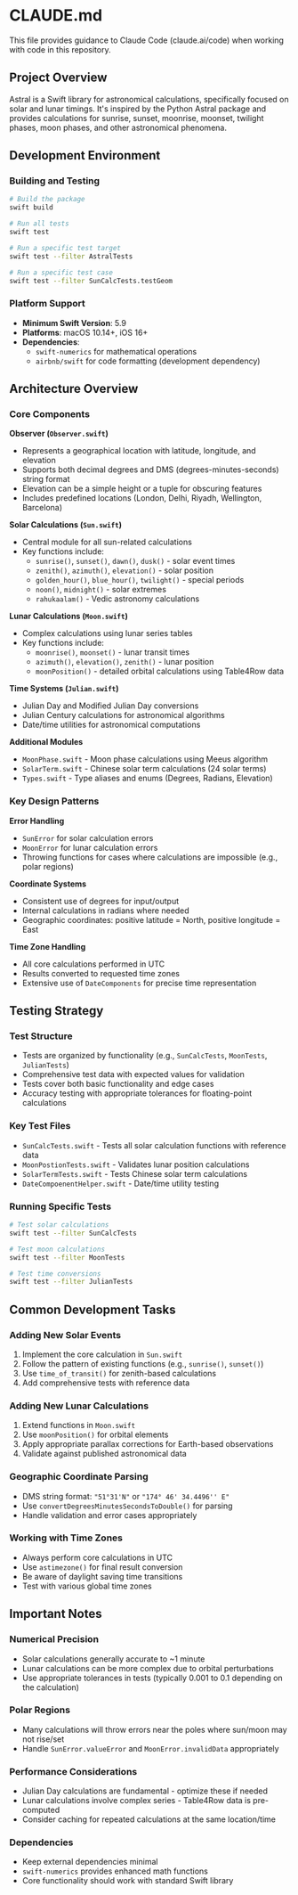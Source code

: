 # CLAUDE.md

This file provides guidance to Claude Code (claude.ai/code) when working with code in this repository.

## Project Overview

Astral is a Swift library for astronomical calculations, specifically focused on solar and lunar timings. It's inspired by the Python Astral package and provides calculations for sunrise, sunset, moonrise, moonset, twilight phases, moon phases, and other astronomical phenomena.

## Development Environment

### Building and Testing

```bash
# Build the package
swift build

# Run all tests
swift test

# Run a specific test target
swift test --filter AstralTests

# Run a specific test case
swift test --filter SunCalcTests.testGeom
```

### Platform Support

- **Minimum Swift Version**: 5.9
- **Platforms**: macOS 10.14+, iOS 16+
- **Dependencies**: 
  - `swift-numerics` for mathematical operations
  - `airbnb/swift` for code formatting (development dependency)

## Architecture Overview

### Core Components

**Observer (`Observer.swift`)**
- Represents a geographical location with latitude, longitude, and elevation
- Supports both decimal degrees and DMS (degrees-minutes-seconds) string format
- Elevation can be a simple height or a tuple for obscuring features
- Includes predefined locations (London, Delhi, Riyadh, Wellington, Barcelona)

**Solar Calculations (`Sun.swift`)**
- Central module for all sun-related calculations
- Key functions include:
  - `sunrise()`, `sunset()`, `dawn()`, `dusk()` - solar event times
  - `zenith()`, `azimuth()`, `elevation()` - solar position
  - `golden_hour()`, `blue_hour()`, `twilight()` - special periods
  - `noon()`, `midnight()` - solar extremes
  - `rahukaalam()` - Vedic astronomy calculations

**Lunar Calculations (`Moon.swift`)**
- Complex calculations using lunar series tables
- Key functions include:
  - `moonrise()`, `moonset()` - lunar transit times
  - `azimuth()`, `elevation()`, `zenith()` - lunar position
  - `moonPosition()` - detailed orbital calculations using Table4Row data

**Time Systems (`Julian.swift`)**
- Julian Day and Modified Julian Day conversions
- Julian Century calculations for astronomical algorithms
- Date/time utilities for astronomical computations

**Additional Modules**
- `MoonPhase.swift` - Moon phase calculations using Meeus algorithm
- `SolarTerm.swift` - Chinese solar term calculations (24 solar terms)
- `Types.swift` - Type aliases and enums (Degrees, Radians, Elevation)

### Key Design Patterns

**Error Handling**
- `SunError` for solar calculation errors
- `MoonError` for lunar calculation errors
- Throwing functions for cases where calculations are impossible (e.g., polar regions)

**Coordinate Systems**
- Consistent use of degrees for input/output
- Internal calculations in radians where needed
- Geographic coordinates: positive latitude = North, positive longitude = East

**Time Zone Handling**
- All core calculations performed in UTC
- Results converted to requested time zones
- Extensive use of `DateComponents` for precise time representation

## Testing Strategy

### Test Structure
- Tests are organized by functionality (e.g., `SunCalcTests`, `MoonTests`, `JulianTests`)
- Comprehensive test data with expected values for validation
- Tests cover both basic functionality and edge cases
- Accuracy testing with appropriate tolerances for floating-point calculations

### Key Test Files
- `SunCalcTests.swift` - Tests all solar calculation functions with reference data
- `MoonPostionTests.swift` - Validates lunar position calculations
- `SolarTermTests.swift` - Tests Chinese solar term calculations
- `DateCompoenentHelper.swift` - Date/time utility testing

### Running Specific Tests
```bash
# Test solar calculations
swift test --filter SunCalcTests

# Test moon calculations  
swift test --filter MoonTests

# Test time conversions
swift test --filter JulianTests
```

## Common Development Tasks

### Adding New Solar Events
1. Implement the core calculation in `Sun.swift`
2. Follow the pattern of existing functions (e.g., `sunrise()`, `sunset()`)
3. Use `time_of_transit()` for zenith-based calculations
4. Add comprehensive tests with reference data

### Adding New Lunar Calculations
1. Extend functions in `Moon.swift`
2. Use `moonPosition()` for orbital elements
3. Apply appropriate parallax corrections for Earth-based observations
4. Validate against published astronomical data

### Geographic Coordinate Parsing
- DMS string format: `"51°31'N"` or `"174° 46' 34.4496'' E"`
- Use `convertDegreesMinutesSecondsToDouble()` for parsing
- Handle validation and error cases appropriately

### Working with Time Zones
- Always perform core calculations in UTC
- Use `astimezone()` for final result conversion
- Be aware of daylight saving time transitions
- Test with various global time zones

## Important Notes

### Numerical Precision
- Solar calculations generally accurate to ~1 minute
- Lunar calculations can be more complex due to orbital perturbations
- Use appropriate tolerances in tests (typically 0.001 to 0.1 depending on the calculation)

### Polar Regions
- Many calculations will throw errors near the poles where sun/moon may not rise/set
- Handle `SunError.valueError` and `MoonError.invalidData` appropriately

### Performance Considerations
- Julian Day calculations are fundamental - optimize these if needed
- Lunar calculations involve complex series - Table4Row data is pre-computed
- Consider caching for repeated calculations at the same location/time

### Dependencies
- Keep external dependencies minimal
- `swift-numerics` provides enhanced math functions
- Core functionality should work with standard Swift library